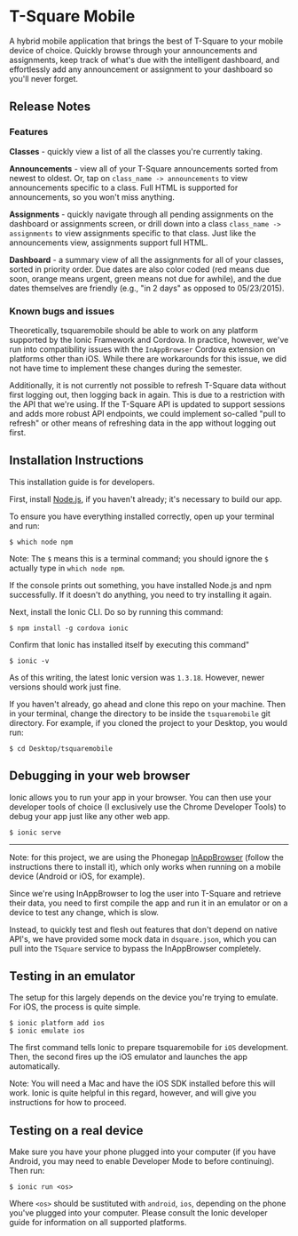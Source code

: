 # T-Square Mobile

A hybrid mobile application that brings the best of T-Square to your mobile device of choice. Quickly browse through your announcements and assignments, keep track of what's due with the intelligent dashboard, and effortlessly add any announcement or assignment to your dashboard so you'll never forget.

## Release Notes

### Features

**Classes** - quickly view a list of all the classes you're currently taking.

**Announcements** - view all of your T-Square announcements sorted from newest to oldest. Or, tap on `class_name -> announcements` to view announcements specific to a class. Full HTML is supported for announcements, so you won't miss anything.

**Assignments** - quickly navigate through all pending assignments on the dashboard or assignments screen, or drill down into a class `class_name -> assignments` to view assignments specific to that class. Just like the announcements view, assignments support full HTML.

**Dashboard** - a summary view of all the assignments for all of your classes, sorted in priority order. Due dates are also color coded (red means due soon, orange means urgent, green means not due for awhile), and the due dates themselves are friendly (e.g., "in 2 days" as opposed to 05/23/2015).

### Known bugs and issues

Theoretically, tsquaremobile should be able to work on any platform supported by the Ionic Framework and Cordova. In practice, however, we've run into compatibility issues with the `InAppBrowser` Cordova extension on platforms other than iOS. While there are workarounds for this issue, we did not have time to implement these changes during the semester.

Additionally, it is not currently not possible to refresh T-Square data without first logging out, then logging back in again. This is due to a restriction with the API that we're using. If the T-Square API is updated to support sessions and adds more robust API endpoints, we could implement so-called "pull to refresh" or other means of refreshing data in the app without logging out first.

## Installation Instructions

This installation guide is for developers.

First, install [Node.js](https://nodejs.org/), if you haven't already; it's necessary to build our app.

To ensure you have everything installed correctly, open up your terminal and run:

```
$ which node npm
```

Note: The `$` means this is a terminal command; you should ignore the `$` actually type in `which node npm`.

If the console prints out something, you have installed Node.js and npm successfully. If it doesn't do anything, you need to try installing it again.

Next, install the Ionic CLI. Do so by running this command:

```
$ npm install -g cordova ionic
```

Confirm that Ionic has installed itself by executing this command"

```
$ ionic -v
```

As of this writing, the latest Ionic version was `1.3.18`. However, newer versions should work just fine.

If you haven't already, go ahead and clone this repo on your machine. Then in your terminal, change the directory to be inside the `tsquaremobile` git directory. For example, if you cloned the project to your Desktop, you would run:

```
$ cd Desktop/tsquaremobile
```

## Debugging in your web browser

Ionic allows you to run your app in your browser. You can then use  your developer tools of choice (I exclusively use the Chrome Developer Tools) to debug your app just like any other web app.

```
$ ionic serve
```

---

Note: for this project, we are using the Phonegap [InAppBrowser](http://docs.phonegap.com/en/edge/cordova_inappbrowser_inappbrowser.md.html) (follow the instructions there to install it), which only works when running on a mobile device (Android or iOS, for example).

Since we're using InAppBrowser to log the user into T-Square and retrieve their data, you need to first compile the app and run it in an emulator or on a device to test any change, which is slow.

Instead, to quickly test and flesh out features that don't depend on native API's, we have provided some mock data in `dsquare.json`, which you can pull into the `TSquare` service to bypass the InAppBrowser completely.

## Testing in an emulator

The setup for this largely depends on the device you're trying to emulate. For iOS, the process is quite simple.

```
$ ionic platform add ios
$ ionic emulate ios
```

The first command tells Ionic to prepare tsquaremobile for `iOS` development. Then, the second fires up the iOS emulator and launches the app automatically.

Note: You will need a Mac and have the iOS SDK installed before this will work. Ionic is quite helpful in this regard, however, and will give you instructions for how to proceed.

## Testing on a real device

Make sure you have your phone plugged into your computer (if you have Android, you may need to enable Developer Mode to before continuing). Then run:

```
$ ionic run <os>
```

Where `<os>` should be sustituted with `android`, `ios`, depending on the phone you've plugged into your computer. Please consult the Ionic developer guide for information on all supported platforms.